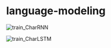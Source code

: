# language-modeling

![train_CharRNN](https://github.com/jiwwnn/language-modeling/assets/134251617/28661317-a7b6-4919-bcb5-e3dc38034128)

![train_CharLSTM](https://github.com/jiwwnn/language-modeling/assets/134251617/0f14555f-5d01-4d09-8a51-c120e0ad11dd)
